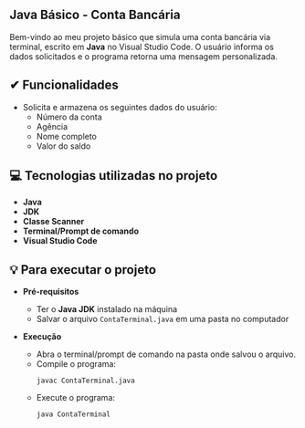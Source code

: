 ## Java Básico - Conta Bancária

Bem-vindo ao meu projeto básico que simula uma conta bancária via terminal, escrito em **Java** no Visual Studio Code. O usuário informa os dados solicitados e o programa retorna uma mensagem personalizada.

## ✔ Funcionalidades 
- Solicita e armazena os seguintes dados do usuário:
  - Número da conta
  - Agência
  - Nome completo
  - Valor do saldo

## 💻 Tecnologias utilizadas no projeto 
- **Java**
- **JDK**
- **Classe Scanner**
- **Terminal/Prompt de comando**
- **Visual Studio Code**

## 💡 Para executar o projeto
- **Pré-requisitos**
  - Ter o **Java JDK** instalado na máquina
  - Salvar o arquivo `ContaTerminal.java` em uma pasta no computador
    
- **Execução**
  - Abra o terminal/prompt de comando na pasta onde salvou o arquivo.
  - Compile o programa:
    ```
    javac ContaTerminal.java
    ```
  - Execute o programa:
    ```
    java ContaTerminal
    ```
